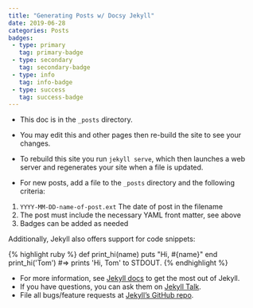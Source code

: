 ```yaml
---
title: "Generating Posts w/ Docsy Jekyll"
date: 2019-06-28
categories: Posts
badges:
 - type: primary
   tag: primary-badge
 - type: secondary
   tag: secondary-badge
 - type: info
   tag: info-badge
 - type: success
   tag: success-badge
---
```


- This doc is in the `_posts` directory. 
- You may edit this and other pages then re-build the site to see your changes.
- To rebuild this site you run `jekyll serve`, which then launches a web server and regenerates your site when a file is updated.

- For new posts, add a file to the `_posts` directory and the following criteria:
1. `YYYY-MM-DD-name-of-post.ext` The date of post in the filename
2. The post must include the necessary YAML front matter, see above
3. Badges can be added as needed

Additionally, Jekyll also offers support for code snippets:

{% highlight ruby %}
def print_hi(name)
  puts "Hi, #{name}"
end
print_hi('Tom')
#=> prints 'Hi, Tom' to STDOUT.
{% endhighlight %}

- For more information, see [Jekyll docs][jekyll-docs] to get the most out of Jekyll. 
- If you have questions, you can ask them on [Jekyll Talk][jekyll-talk].
- File all bugs/feature requests at [Jekyll’s GitHub repo][jekyll-gh]. 

[jekyll-docs]: http://jekyllrb.com/docs/home
[jekyll-gh]:   https://github.com/jekyll/jekyll
[jekyll-talk]: https://talk.jekyllrb.com/
